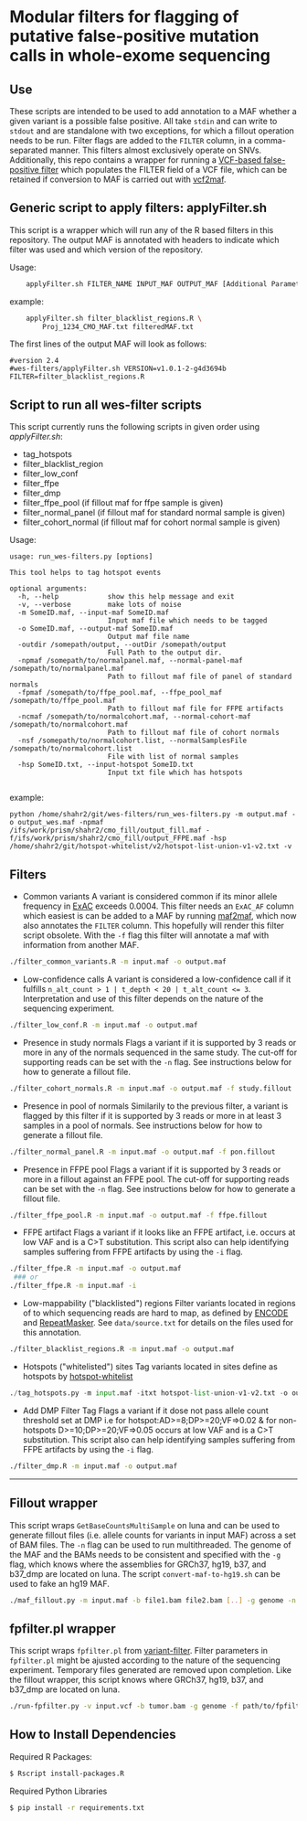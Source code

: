 # Modular filters for flagging of putative false-positive mutation calls in whole-exome sequencing

## Use
These scripts are intended to be used to add annotation to a MAF whether a given variant is a possible false positive. All take `stdin` and can write to `stdout` and are standalone with two exceptions, for which a fillout operation needs to be run. Filter flags are added to the `FILTER` column, in a comma-separated manner. This filters almost exclusively operate on SNVs. Additionally, this repo contains a wrapper for running a [VCF-based false-positive filter](https://github.com/ckandoth/variant-filter) which populates the FILTER field of a VCF file, which can be retained if conversion to MAF is carried out with [vcf2maf](https://github.com/mskcc/vcf2maf).

## Generic script to apply filters: applyFilter.sh

This script is a wrapper which will run any of the R based filters in this repository. The output MAF is annotated with headers to indicate which filter was used and which version of the repository.

Usage:
```bash
	applyFilter.sh FILTER_NAME INPUT_MAF OUTPUT_MAF [Additional Parameters]
```

example:

```bash
	applyFilter.sh filter_blacklist_regions.R \
		Proj_1234_CMO_MAF.txt filteredMAF.txt
```

The first lines of the output MAF will look as follows:

```
#version 2.4
#wes-filters/applyFilter.sh VERSION=v1.0.1-2-g4d3694b FILTER=filter_blacklist_regions.R
```

## Script to run all wes-filter scripts 

This script currently runs the following scripts in given order using *applyFilter.sh*:
- tag_hotspots
- filter_blacklist_region
- filter_low_conf
- filter_ffpe
- filter_dmp
- filter_ffpe_pool (if fillout maf for ffpe sample is given)
- filter_normal_panel (if fillout maf for standard normal sample is given)
- filter_cohort_normal (if fillout maf for cohort normal sample is given)

Usage:
```
usage: run_wes-filters.py [options]

This tool helps to tag hotspot events

optional arguments:
  -h, --help            show this help message and exit
  -v, --verbose         make lots of noise
  -m SomeID.maf, --input-maf SomeID.maf
                        Input maf file which needs to be tagged
  -o SomeID.maf, --output-maf SomeID.maf
                        Output maf file name
  -outdir /somepath/output, --outDir /somepath/output
                        Full Path to the output dir.
  -npmaf /somepath/to/normalpanel.maf, --normal-panel-maf /somepath/to/normalpanel.maf
                        Path to fillout maf file of panel of standard normals
  -fpmaf /somepath/to/ffpe_pool.maf, --ffpe_pool_maf /somepath/to/ffpe_pool.maf
                        Path to fillout maf file for FFPE artifacts
  -ncmaf /somepath/to/normalcohort.maf, --normal-cohort-maf /somepath/to/normalcohort.maf
                        Path to fillout maf file of cohort normals
  -nsf /somepath/to/normalcohort.list, --normalSamplesFile /somepath/to/normalcohort.list
                        File with list of normal samples
  -hsp SomeID.txt, --input-hotspot SomeID.txt
                        Input txt file which has hotspots
                        
```

example:
```
python /home/shahr2/git/wes-filters/run_wes-filters.py -m output.maf -o output_wes.maf -npmaf /ifs/work/prism/shahr2/cmo_fill/output_fill.maf -f/ifs/work/prism/shahr2/cmo_fill/output_FFPE.maf -hsp /home/shahr2/git/hotspot-whitelist/v2/hotspot-list-union-v1-v2.txt -v
```

## Filters
* Common variants
A variant is considered common if its minor allele frequency in [ExAC](http://exac.broadinstitute.org/) exceeds 0.0004. This filter needs an `ExAC_AF` column which easiest is can be added to a MAF by running [maf2maf](https://github.com/mskcc/vcf2maf), which now also annotates the `FILTER` column. This hopefully will render this filter script obsolete. With the `-f` flag this filter will annotate a maf with information from another MAF.
```bash
./filter_common_variants.R -m input.maf -o output.maf
```

* Low-confidence calls
A variant is considered a low-confidence call if it fulfills `n_alt_count > 1 | t_depth < 20 | t_alt_count <= 3`. Interpretation and use of this filter depends on the nature of the sequencing experiment.
```bash
./filter_low_conf.R -m input.maf -o output.maf
```

* Presence in study normals
Flags a variant if it is supported by 3 reads or more in any of the normals sequenced in the same study. The cut-off for supporting reads can be set with the `-n` flag. See instructions below for how to generate a fillout file.
```bash
./filter_cohort_normals.R -m input.maf -o output.maf -f study.fillout
```

* Presence in pool of normals
Similarily to the previous filter, a variant is flagged by this filter if it is supported by 3 reads or more in at least 3 samples in a pool of normals. See instructions below for how to generate a fillout file.
```bash
./filter_normal_panel.R -m input.maf -o output.maf -f pon.fillout
```

* Presence in FFPE pool
Flags a variant if it is supported by 3 reads or more in a fillout against an FFPE pool. The cut-off for supporting reads can be set with the `-n` flag. See instructions below for how to generate a fillout file.
```bash
./filter_ffpe_pool.R -m input.maf -o output.maf -f ffpe.fillout
```

* FFPE artifact
Flags a variant if it looks like an FFPE artifact, i.e. occurs at low VAF and is a C>T substitution. This script also can help identifying samples suffering from FFPE artifacts by using the `-i` flag.
```bash
./filter_ffpe.R -m input.maf -o output.maf
 ### or
./filter_ffpe.R -m input.maf -i
```

* Low-mappability ("blacklisted") regions
Filter variants located in regions of to which sequencing reads are hard to map, as defined by [ENCODE](encodeproject.org/annotations/ENCSR636HFF/) and [RepeatMasker](http://www.repeatmasker.org/species/hg.html). See `data/source.txt` for details on the files used for this annotation.
```bash
./filter_blacklist_regions.R -m input.maf -o output.maf
```

* Hotspots ("whitelisted") sites
Tag variants located in sites define as hotspots by [hotspot-whitelist](https://github.com/mskcc/hotspot-whitelist)
```python
./tag_hotspots.py -m input.maf -itxt hotspot-list-union-v1-v2.txt -o output.maf
```

* Add DMP Filter Tag
Flags a variant if it dose not pass allele count threshold set at DMP i.e for hotspot:AD>=8;DP>=20;VF=>0.02 & for non-hotspots D>=10;DP>=20;VF=>0.05 occurs at low VAF and is a C>T substitution. This script also can help identifying samples suffering from FFPE artifacts by using the `-i` flag.
```bash
./filter_dmp.R -m input.maf -o output.maf
```

***
## Fillout wrapper
This script wraps `GetBaseCountsMultiSample` on luna and can be used to generate fillout files (i.e. allele counts for variants in input MAF) across a set of BAM files. The `-n` flag can be used to run multithreaded. The genome of the MAF and the BAMs needs to be consistent and specified with the `-g` flag, which knows where the assemblies for GRCh37, hg19, b37, and b37_dmp are located on luna. The script `convert-maf-to-hg19.sh` can be used to fake an hg19 MAF.
```bash
./maf_fillout.py -m input.maf -b file1.bam file2.bam [..] -g genome -n threads -o output.fillout
```

## fpfilter.pl wrapper
This script wraps `fpfilter.pl` from [variant-filter](https://github.com/ckandoth/variant-filter). Filter parameters in `fpfilter.pl` might be ajusted according to the nature of the sequencing experiment. Temporary files generated are removed upon completion. Like the fillout wrapper, this script knows where GRCh37, hg19, b37, and b37_dmp are located on luna.
```bash
./run-fpfilter.py -v input.vcf -b tumor.bam -g genome -f path/to/fpfilter.pl
```

## How to Install Dependencies

Required R Packages:

```bash
$ Rscript install-packages.R
```

Required Python Libraries

```bash
$ pip install -r requirements.txt
```
